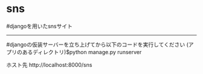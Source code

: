 # sns
#djangoを用いたsnsサイト

--------------------
#djangoの仮装サーバーを立ち上げてから以下のコードを実行してください
(アプリのあるディレクトリ)$python manage.py runserver

ホスト先
http://localhost:8000/sns
